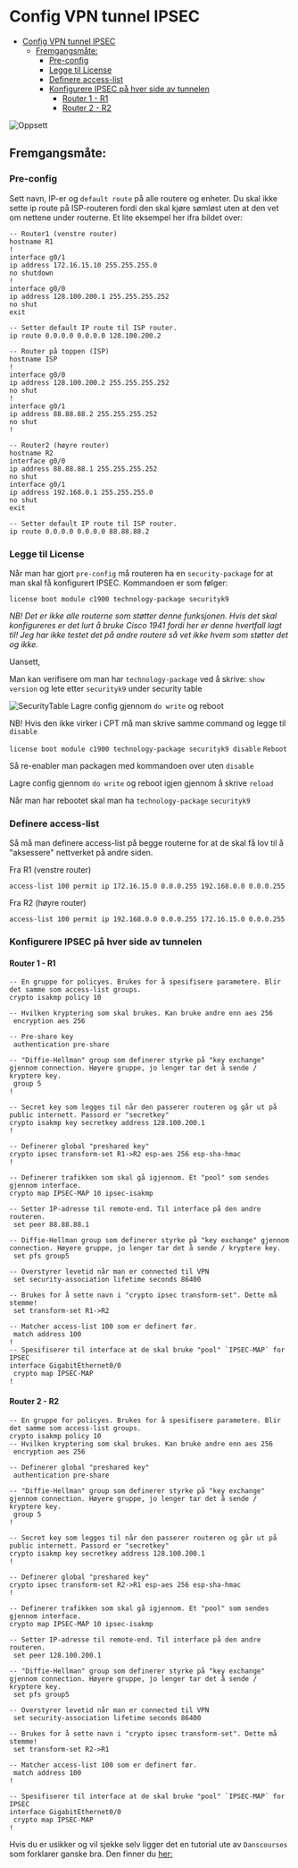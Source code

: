 # Config VPN tunnel IPSEC

- [Config VPN tunnel IPSEC](#config-vpn-tunnel-ipsec)
  - [Fremgangsmåte:](#fremgangsm%c3%a5te)
    - [Pre-config](#pre-config)
    - [Legge til License](#legge-til-license)
    - [Definere access-list](#definere-access-list)
    - [Konfigurere IPSEC på hver side av tunnelen](#konfigurere-ipsec-p%c3%a5-hver-side-av-tunnelen)
      - [Router 1 - R1](#router-1---r1)
      - [Router 2 - R2](#router-2---r2)

![Oppsett](https://image.larsenjr.no/2019-10-16_sQRiGv.png)
## Fremgangsmåte:

### Pre-config
Sett navn, IP-er og `default route` på alle routere og enheter. 
Du skal ikke sette ip route på ISP-routeren fordi den skal kjøre sømløst uten at den vet om nettene under routerne.
Et lite eksempel her ifra bildet over:
```
-- Router1 (venstre router)
hostname R1
!
interface g0/1
ip address 172.16.15.10 255.255.255.0
no shutdown
!
interface g0/0
ip address 128.100.200.1 255.255.255.252
no shut
exit

-- Setter default IP route til ISP router.
ip route 0.0.0.0 0.0.0.0 128.100.200.2

-- Router på toppen (ISP)
hostname ISP
!
interface g0/0
ip address 128.100.200.2 255.255.255.252
no shut
!
interface g0/1
ip address 88.88.88.2 255.255.255.252
no shut
!

-- Router2 (høyre router)
hostname R2
interface g0/0
ip address 88.88.88.1 255.255.255.252
no shut
interface g0/1
ip address 192.168.0.1 255.255.255.0
no shut
exit

-- Setter default IP route til ISP router.
ip route 0.0.0.0 0.0.0.0 88.88.88.2
```
### Legge til License
Når man har gjort `pre-config` må routeren ha en `security-package` for at man skal få konfigurert IPSEC. Kommandoen er som følger:

`license boot module c1900 technology-package securityk9`

_NB! Det er ikke alle routerne som støtter denne funksjonen. Hvis det skal konfigureres er det lurt å bruke Cisco 1941 fordi her er denne hvertfall lagt til!
Jeg har ikke testet det på andre routere så vet ikke hvem som støtter det og ikke._

Uansett,

Man kan verifisere om man har `technology-package` ved å skrive:
`show version` og lete etter `securityk9` under security table

![SecurityTable](https://image.larsenjr.no/2019-10-16_yySkIM.png)
Lagre config gjennom `do write` og reboot

NB!
Hvis den ikke virker i CPT må man skrive samme command og legge til `disable`

`license boot module c1900 technology-package securityk9 disable`
`Reboot`

Så re-enabler man packagen med kommandoen over uten `disable`

Lagre config gjennom `do write` og reboot igjen gjennom å skrive `reload`

Når man har rebootet skal man ha `technology-package` `securityk9`

### Definere access-list
Så må man definere access-list på begge routerne for at de skal få lov til å "aksessere" nettverket på andre siden.

Fra R1 (venstre router)
```
access-list 100 permit ip 172.16.15.0 0.0.0.255 192.168.0.0 0.0.0.255
```
Fra R2 (høyre router)
```
access-list 100 permit ip 192.168.0.0 0.0.0.255 172.16.15.0 0.0.0.255
```

### Konfigurere IPSEC på hver side av tunnelen

#### Router 1 - R1
```
-- En gruppe for policyes. Brukes for å spesifisere parametere. Blir det samme som access-list groups.
crypto isakmp policy 10

-- Hvilken kryptering som skal brukes. Kan bruke andre enn aes 256
 encryption aes 256
 
-- Pre-share key
 authentication pre-share

-- "Diffie-Hellman" group som definerer styrke på "key exchange" gjennom connection. Høyere gruppe, jo lenger tar det å sende / kryptere key.
 group 5
!

-- Secret key som legges til når den passerer routeren og går ut på public internett. Passord er "secretkey"
crypto isakmp key secretkey address 128.100.200.1
!

-- Definerer global "preshared key" 
crypto ipsec transform-set R1->R2 esp-aes 256 esp-sha-hmac
!

-- Definerer trafikken som skal gå igjennom. Et "pool" som sendes gjennom interface. 
crypto map IPSEC-MAP 10 ipsec-isakmp 

-- Setter IP-adresse til remote-end. Til interface på den andre routeren. 
 set peer 88.88.88.1
 
-- Diffie-Hellman group som definerer styrke på "key exchange" gjennom connection. Høyere gruppe, jo lenger tar det å sende / kryptere key.
 set pfs group5
 
-- Overstyrer levetid når man er connected til VPN
 set security-association lifetime seconds 86400
 
-- Brukes for å sette navn i "crypto ipsec transform-set". Dette må stemme!
 set transform-set R1->R2 
 
-- Matcher access-list 100 som er definert før. 
 match address 100
!
-- Spesifiserer til interface at de skal bruke "pool" `IPSEC-MAP` for IPSEC
interface GigabitEthernet0/0
 crypto map IPSEC-MAP
!
```
#### Router 2 - R2
```
-- En gruppe for policyes. Brukes for å spesifisere parametere. Blir det samme som access-list groups.
crypto isakmp policy 10
-- Hvilken kryptering som skal brukes. Kan bruke andre enn aes 256
 encryption aes 256
 
-- Definerer global "preshared key" 
 authentication pre-share
 
-- "Diffie-Hellman" group som definerer styrke på "key exchange" gjennom connection. Høyere gruppe, jo lenger tar det å sende / kryptere key.
 group 5
!

-- Secret key som legges til når den passerer routeren og går ut på public internett. Passord er "secretkey"
crypto isakmp key secretkey address 128.100.200.1
!

-- Definerer global "preshared key" 
crypto ipsec transform-set R2->R1 esp-aes 256 esp-sha-hmac
!

-- Definerer trafikken som skal gå igjennom. Et "pool" som sendes gjennom interface. 
crypto map IPSEC-MAP 10 ipsec-isakmp 

-- Setter IP-adresse til remote-end. Til interface på den andre routeren. 
 set peer 128.100.200.1
 
-- "Diffie-Hellman" group som definerer styrke på "key exchange" gjennom connection. Høyere gruppe, jo lenger tar det å sende / kryptere key.
 set pfs group5
 
-- Overstyrer levetid når man er connected til VPN
 set security-association lifetime seconds 86400
 
-- Brukes for å sette navn i "crypto ipsec transform-set". Dette må stemme!
 set transform-set R2->R1

-- Matcher access-list 100 som er definert før. 
 match address 100
!

-- Spesifiserer til interface at de skal bruke "pool" `IPSEC-MAP` for IPSEC
interface GigabitEthernet0/0
 crypto map IPSEC-MAP
!
```

Hvis du er usikker og vil sjekke selv ligger det en tutorial ute av `Danscourses` som forklarer ganske bra. Den finner du [her:](https://www.youtube.com/watch?v=Z7LwU6H5IGE)
